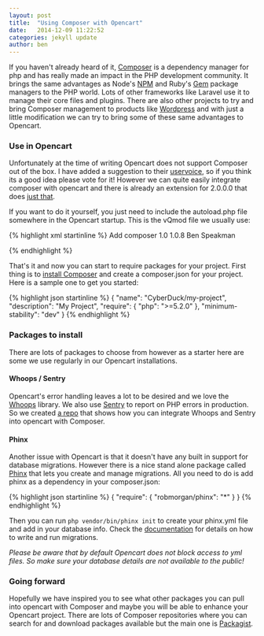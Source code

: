 ```yaml
---
layout: post
title:  "Using Composer with Opencart"
date:   2014-12-09 11:22:52
categories: jekyll update
author: ben
---
```


If you haven't already heard of it, [Composer](https://getcomposer.org/) is a dependency manager for php and has really made an impact in the PHP development community.
It brings the same advantages as Node's [NPM](https://www.npmjs.org/) and Ruby's [Gem](https://rubygems.org/) package managers to the PHP world. Lots of other frameworks like Laravel use it to manage their core files and plugins. There are also other projects to try and bring Composer management to products like [Wordpress](http://wpackagist.org/) and with just a little modification we can try to bring some of these same advantages to Opencart.

### Use in Opencart
Unfortunately at the time of writing Opencart does not support Composer out of the box. I have added a suggestion to their [uservoice](http://opencart.uservoice.com/forums/52387-general/suggestions/6817537-use-composer-to-manage-opencart-and-extensions), so if you think its a good idea please vote for it! 
However we can quite easily integrate composer with opencart and there is already an extension for 2.0.0.0 that does [just that](http://www.opencart.com/index.php?route=extension/extension/info&extension_id=19646&filter_search=composer).

If you want to do it yourself, you just need to include the autoload.php file somewhere in the Opencart startup. This is the vQmod file we usually use:

{% highlight xml startinline %}
<modification>
        <id>Add composer</id>
        <version>1.0</version>
        <vqmver>1.0.8</vqmver>
        <author>Ben Speakman</author>
        <file name="system/startup.php">
                <operation>
                        <search position="after"><![CDATA[
                        require_once(DIR_SYSTEM . 'library/template.php');
                        ]]></search>
                        <add><![CDATA[
                        require DIR_SYSTEM . '../vendor/autoload.php';
                        ]]></add>
                </operation>
        </file>
</modification>
{% endhighlight %}

That's it and now you can start to require packages for your project. First thing is to [install Composer](https://getcomposer.org/download/) and create a composer.json for your project. Here is a sample one to get you started:

{% highlight json startinline %}
{
    "name": "CyberDuck/my-project",
    "description": "My Project",
    "require": {
        "php": ">=5.2.0"
    },
    "minimum-stability": "dev"
}
{% endhighlight %}

### Packages to install
There are lots of packages to choose from however as a starter here are some we use regularly in our Opencart installations.

#### Whoops / Sentry
Opencart's error handling leaves a lot to be desired and we love the [Whoops](http://filp.github.io/whoops/) library. We also use [Sentry](https://getsentry.com/welcome/) to report on PHP errors in production. So we created [a repo](https://github.com/Cyber-Duck/opencart-sentry-raven-whoops) that shows how you can integrate Whoops and Sentry into opencart with Composer.

#### Phinx
Another issue with Opencart is that it doesn't have any built in support for database migrations. 
However there is a nice stand alone package called [Phinx](https://phinx.org/) that lets you create and manage migrations.
All you need to do is add phinx as a dependency in your composer.json:

{% highlight json startinline %}
{
    "require": {
        "robmorgan/phinx": "*"
    }
}
{% endhighlight %}

Then you can run `php vendor/bin/phinx init` to create your phinx.yml file and add in your database info.
Check the [documentation](https://phinx.readthedocs.org/en/latest/migrations.html) for details on how to write and run migrations.

*Please be aware that by default Opencart does not block access to yml files. So make sure your database details are not available to the public!*

### Going forward

Hopefully we have inspired you to see what other packages you can pull into opencart with Composer and maybe you will be able to enhance your Opencart project.
There are lots of Composer repositories where you can search for and download packages available but the main one is [Packagist](https://packagist.org/).